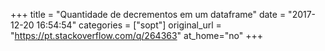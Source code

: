 +++
title = "Quantidade de decrementos em um dataframe"
date = "2017-12-20 16:54:54"
categories = ["sopt"]
original_url = "https://pt.stackoverflow.com/q/264363"
at_home="no"
+++


